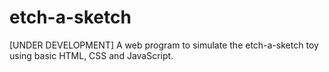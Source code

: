 # etch-a-sketch

[UNDER DEVELOPMENT]
A web program to simulate the etch-a-sketch toy using basic HTML, CSS and JavaScript.
